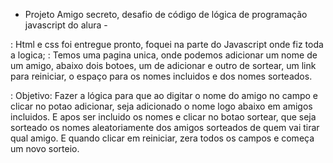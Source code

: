 - Projeto Amigo secreto, desafio de código  de lógica de programação javascript do alura - 

: Html e css foi entregue pronto, foquei na parte do Javascript onde fiz toda a logica;
: Temos uma pagina unica, onde podemos adicionar um nome de um amigo, abaixo dois botoes, um de adicionar e outro de sortear, um link para reiniciar, o espaço para os nomes incluidos e dos nomes sorteados.

: Objetivo: Fazer a lógica para que ao digitar o nome do amigo no campo e clicar no potao adicionar, seja adicionado o nome logo abaixo em amigos incluidos. E apos ser incluido os nomes e clicar no botao sortear, que seja sorteado os nomes aleatoriamente dos amigos sorteados de quem vai tirar qual amigo. E quando clicar em reiniciar, zera todos os campos e começa um novo sorteio. 